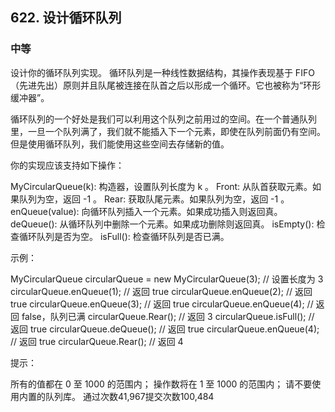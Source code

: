 ## 622. 设计循环队列
### 中等
设计你的循环队列实现。 循环队列是一种线性数据结构，其操作表现基于 FIFO（先进先出）原则并且队尾被连接在队首之后以形成一个循环。它也被称为“环形缓冲器”。

循环队列的一个好处是我们可以利用这个队列之前用过的空间。在一个普通队列里，一旦一个队列满了，我们就不能插入下一个元素，即使在队列前面仍有空间。但是使用循环队列，我们能使用这些空间去存储新的值。

你的实现应该支持如下操作：

MyCircularQueue(k): 构造器，设置队列长度为 k 。
Front: 从队首获取元素。如果队列为空，返回 -1 。
Rear: 获取队尾元素。如果队列为空，返回 -1 。
enQueue(value): 向循环队列插入一个元素。如果成功插入则返回真。
deQueue(): 从循环队列中删除一个元素。如果成功删除则返回真。
isEmpty(): 检查循环队列是否为空。
isFull(): 检查循环队列是否已满。
 

示例：

MyCircularQueue circularQueue = new MyCircularQueue(3); // 设置长度为 3
circularQueue.enQueue(1);  // 返回 true
circularQueue.enQueue(2);  // 返回 true
circularQueue.enQueue(3);  // 返回 true
circularQueue.enQueue(4);  // 返回 false，队列已满
circularQueue.Rear();  // 返回 3
circularQueue.isFull();  // 返回 true
circularQueue.deQueue();  // 返回 true
circularQueue.enQueue(4);  // 返回 true
circularQueue.Rear();  // 返回 4
 

提示：

所有的值都在 0 至 1000 的范围内；
操作数将在 1 至 1000 的范围内；
请不要使用内置的队列库。
通过次数41,967提交次数100,484
